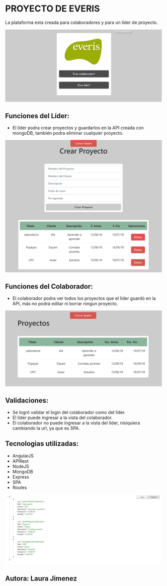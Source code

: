 # PROYECTO DE EVERIS

La plataforma esta creada para colaboradores y para un líder de proyecto.

![Home](assets/docs/vista1.jpg)

## Funciones del Líder: 

- El líder podra crear proyectos y guardarlos en la API creada con mongoDB, también podra eliminar cualquier proyecto.

![Lider](assets/docs/vistaL.png)

## Funciones del Colaborador:

- El colaborador podra ver todos los proyectos que el líder guardó en la API, más no podrá editar ni borrar ningun proyecto.

![Colaborador](assets/docs/vistaC.jpg)

## Validaciones:

- Se logró validar el login del colaborador como del líder.
- El líder puede ingresar a la vista del colaborador.
- El colaborador no puede ingresar a la vista del líder, nisiquiera cambiando la url, ya que es SPA.

## Tecnologias utilizadas: 

- AngularJS
- APIRest
- NodeJS
- MongoDB
- Express
- SPA
- Routes

![API](assets/docs/API.png)

## Autora: Laura Jimenez

